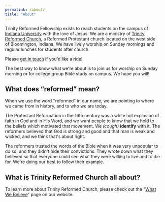 ```yaml
---
permalink: /about/
title: "About"
---
```


Trinity Reformed Fellowship exists to reach students on the campus of [Indiana University](https://bloomington.iu.edu) with the love of Jesus. We are a ministry of [Trinity Reformed Church](https://trinityreformed.org), a Reformed Protestant church located on the west side of Bloomington, Indiana. We have lively worship on Sunday mornings and regular lunches for students after church. 

Please [get in touch](https://trinityreformed.churchcenter.com/people/forms/284770) if you'd like a ride!

The best way to know what we're about is to join us for worship on Sunday morning or for college group Bible study on campus. We hope you will!

## What does “reformed” mean?

When we use the word "reformed" in our name, we are pointing to where we came from in history, and to who we are today.

The Protestant Reformation in the 16th century was a white hot explosion of faith in God and in His Word, and we want people to know that we hold to the beliefs which motivated that movement. We *(cough)* **identify** with it. The reformers believed that God is strong and good and that man is weak and wicked, and we think that's about right.

The reformers trusted the words of the Bible when it was very unpopular to do so, and they didn't hide their convictions. They wrote down what they believed so that everyone could see what they were willing to live and to die for. We're doing our best to follow their example. 

## What is Trinity Reformed Church all about?

To learn more about Trinity Reformed Church, please check out the "[What We Believe](https://trinityreformed.org/about/what-we-believe/)" page on our website.